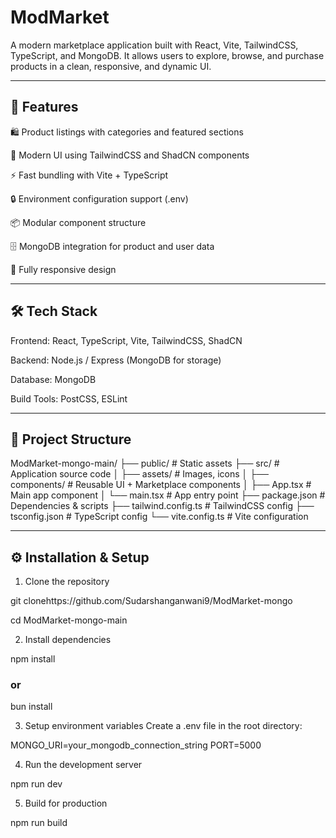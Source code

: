 # ModMarket

A modern marketplace application built with React, Vite, TailwindCSS, TypeScript, and MongoDB.
It allows users to explore, browse, and purchase products in a clean, responsive, and dynamic UI.


---

## 🚀 Features

🛍️ Product listings with categories and featured sections

🎨 Modern UI using TailwindCSS and ShadCN components

⚡ Fast bundling with Vite + TypeScript

🔒 Environment configuration support (.env)

📦 Modular component structure

🗄️ MongoDB integration for product and user data

📱 Fully responsive design



---

## 🛠️ Tech Stack

Frontend: React, TypeScript, Vite, TailwindCSS, ShadCN

Backend: Node.js / Express (MongoDB for storage)

Database: MongoDB

Build Tools: PostCSS, ESLint



---

## 📂 Project Structure

ModMarket-mongo-main/
├── public/              # Static assets
├── src/                 # Application source code
│   ├── assets/          # Images, icons
│   ├── components/      # Reusable UI + Marketplace components
│   ├── App.tsx          # Main app component
│   └── main.tsx         # App entry point
├── package.json         # Dependencies & scripts
├── tailwind.config.ts   # TailwindCSS config
├── tsconfig.json        # TypeScript config
└── vite.config.ts       # Vite configuration


---

## ⚙️ Installation & Setup

1. Clone the repository

git clonehttps://github.com/Sudarshanganwani9/ModMarket-mongo

cd ModMarket-mongo-main


2. Install dependencies

npm install
 ### or
bun install


3. Setup environment variables
Create a .env file in the root directory:

MONGO_URI=your_mongodb_connection_string
PORT=5000


4. Run the development server

npm run dev


5. Build for production

npm run build

